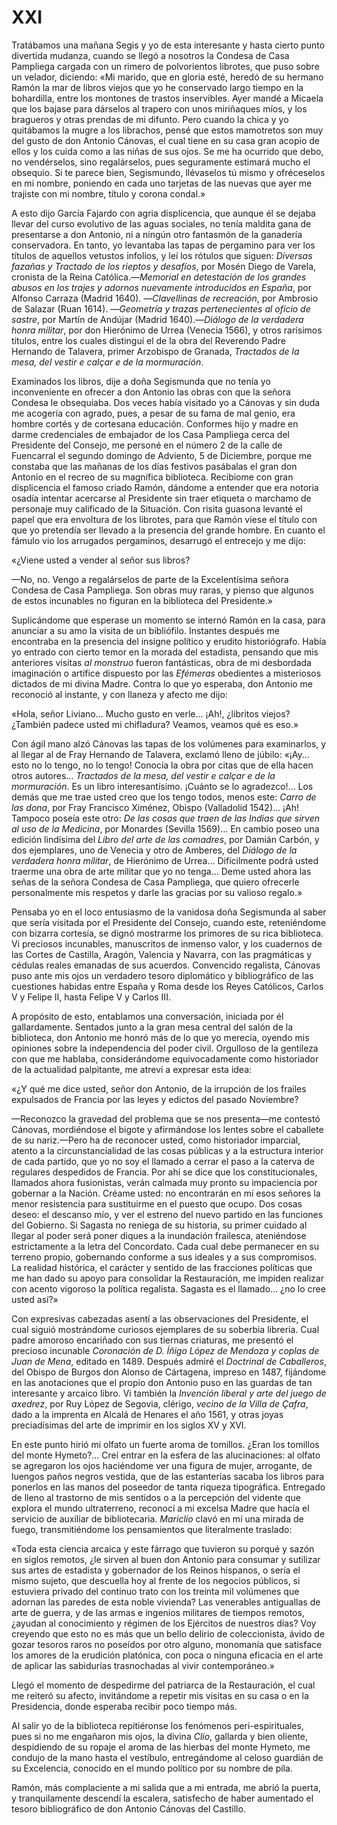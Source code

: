# XXI

Tratábamos una mañana Segis y yo de esta interesante y hasta cierto
punto divertida mudanza, cuando se llegó a nosotros la Condesa de Casa
Pampliega cargada con un rimero de polvorientos librotes, que puso sobre
un velador, diciendo: «Mi marido, que en gloria esté, heredó de su
hermano Ramón la mar de libros viejos que yo he conservado largo tiempo
en la bohardilla, entre los montones de trastos inservibles. Ayer mandé
a Micaela que los bajase para dárselos al trapero con unos miriñaques
míos, y los bragueros y otras prendas de mi difunto. Pero cuando la
chica y yo quitábamos la mugre a los librachos, pensé que estos
mamotretos son muy del gusto de don Antonio Cánovas, el cual tiene en su
casa gran acopio de ellos y los cuida como a las niñas de sus ojos. Se
me ha ocurrido que debo, no vendérselos, sino regalárselos, pues
seguramente estimará mucho el obsequio. Si te parece bien, Segismundo,
llévaselos tú mismo y ofréceselos en mi nombre, poniendo en cada uno
tarjetas de las nuevas que ayer me trajiste con mi nombre, título y
corona condal.»

A esto dijo García Fajardo con agria displicencia, que aunque él se
dejaba llevar del curso evolutivo de las aguas sociales, no tenía
maldita gana de presentarse a don Antonio, ni a ningún otro fantasmón de
la ganadería conservadora. En tanto, yo levantaba las tapas de pergamino
para ver los títulos de aquellos vetustos infolios, y leí los rótulos
que siguen: *Diversas fazañas y Tractado de los rieptos y desafíos*, por
Mosén Diego de Varela, cronista de la Reina Católica.—*Memorial en
detestación de los grandes abusos en los trajes y adornos nuevamente
introducidos en España*, por Alfonso Carraza (Madrid 1640).
—*Clavellinas de recreación*, por Ambrosio de Salazar (Ruan 1614).
—*Geometría y trazas pertenecientes al oficio de sastre*, por Martín
de Andújar (Madrid 1640).—*Diálogo de la verdadera honra militar*,
por don Hierónimo de Urrea (Venecia 1566), y otros rarísimos títulos,
entre los cuales distinguí el de la obra del Reverendo Padre Hernando de
Talavera, primer Arzobispo de Granada, *Tractados de la mesa, del vestir
e calçar e de la mormuración*.

Examinados los libros, dije a doña Segismunda que no tenía yo
inconveniente en ofrecer a don Antonio las obras con que la señora
Condesa le obsequiaba. Dos veces había visitado yo a Cánovas y sin duda
me acogería con agrado, pues, a pesar de su fama de mal genio, era
hombre cortés y de cortesana educación. Conformes hijo y madre en darme
credenciales de embajador de los Casa Pampliega cerca del Presidente del
Consejo, me personé en el número 2 de la calle de Fuencarral el segundo
domingo de Adviento, 5 de Diciembre, porque me constaba que las mañanas
de los días festivos pasábalas el gran don Antonio en el recreo de su
magnífica biblioteca. Recibiome con gran displicencia el famoso criado
Ramón, dándome a entender que era notoria osadía intentar acercarse al
Presidente sin traer etiqueta o marchamo de personaje muy calificado de
la Situación. Con risita guasona levanté el papel que era envoltura de
los librotes, para que Ramón viese el título con que yo pretendía ser
llevado a la presencia del grande hombre. En cuanto el fámulo vio los
arrugados pergaminos, desarrugó el entrecejo y me dijo:

«¿Viene usted a vender al señor sus libros?

—No, no. Vengo a regalárselos de parte de la Excelentísima señora
Condesa de Casa Pampliega. Son obras muy raras, y pienso que algunos de
estos incunables no figuran en la biblioteca del Presidente.»

Suplicándome que esperase un momento se internó Ramón en la casa, para
anunciar a su amo la visita de un bibliófilo. Instantes después me
encontraba en la presencia del insigne político y erudito historiógrafo.
Había yo entrado con cierto temor en la morada del estadista, pensando
que mis anteriores visitas *al monstruo* fueron fantásticas, obra de mi
desbordada imaginación o artífice dispuesto por las *Efémeras*
obedientes a misteriosos dictados de mi divina Madre. Contra lo que yo
esperaba, don Antonio me reconoció al instante, y con llaneza y afecto
me dijo:

«Hola, señor Liviano... Mucho gusto en verle... ¡Ah!, ¿libritos viejos?
¿También padece usted mi chifladura? Veamos, veamos qué es eso.»

Con ágil mano alzó Cánovas las tapas de los volúmenes para examinarlos,
y al llegar al de Fray Hernando de Talavera, exclamó lleno de júbilo:
«¡Ay... esto no lo tengo, no lo tengo! Conocía la obra por citas que de
ella hacen otros autores... *Tractados de la mesa, del vestir e calçar e
de la mormuración*. Es un libro interesantísimo. ¡Cuánto se lo
agradezco!... Los demás que me trae usted creo que los tengo todos,
menos este: *Carro de las dona*, por Fray Francisco Ximénez, Obispo
(Valladolid 1542)... ¡Ah! Tampoco poseía este otro: *De las cosas que
traen de las Indias que sirven al uso de la Medicina*, por Monardes
(Sevilla 1569)... En cambio poseo una edición lindísima del *Libro del
arte de las comadres*, por Damián Carbón, y dos ejemplares, uno de
Venecia y otro de Amberes, del *Diálogo de la verdadera honra militar*,
de Hierónimo de Urrea... Difícilmente podrá usted traerme una obra de
arte militar que yo no tenga... Deme usted ahora las señas de la señora
Condesa de Casa Pampliega, que quiero ofrecerle personalmente mis
respetos y darle las gracias por su valioso regalo.»

Pensaba yo en el loco entusiasmo de la vanidosa doña Segismunda al saber
que sería visitada por el Presidente del Consejo, cuando este,
reteniéndome con bizarra cortesía, se dignó mostrarme los primores de su
rica biblioteca. Vi preciosos incunables, manuscritos de inmenso valor,
y los cuadernos de las Cortes de Castilla, Aragón, Valencia y Navarra,
con las pragmáticas y cédulas reales emanadas de sus acuerdos.
Convencido regalista, Cánovas puso ante mis ojos un verdadero tesoro
diplomático y bibliográfico de las cuestiones habidas entre España y
Roma desde los Reyes Católicos, Carlos V y Felipe II, hasta Felipe V y
Carlos III.

A propósito de esto, entablamos una conversación, iniciada por él
gallardamente. Sentados junto a la gran mesa central del salón de la
biblioteca, don Antonio me honró más de lo que yo merecía, oyendo mis
opiniones sobre la independencia del poder civil. Orgulloso de la
gentileza con que me hablaba, considerándome equivocadamente como
historiador de la actualidad palpitante, me atreví a expresar esta idea:

«¿Y qué me dice usted, señor don Antonio, de la irrupción de los frailes
expulsados de Francia por las leyes y edictos del pasado Noviembre?

—Reconozco la gravedad del problema que se nos presenta—me contestó
Cánovas, mordiéndose el bigote y afirmándose los lentes sobre el
caballete de su nariz.—Pero ha de reconocer usted, como historiador
imparcial, atento a la circunstancialidad de las cosas públicas y a la
estructura interior de cada partido, que yo no soy el llamado a cerrar
el paso a la caterva de regulares despedidos de Francia. Por ahí se dice
que los constitucionales, llamados ahora fusionistas, verán calmada muy
pronto su impaciencia por gobernar a la Nación. Créame usted: no
encontrarán en mí esos señores la menor resistencia para sustituirme en
el puesto que ocupo. Dos cosas deseo: el descanso mío, y ver el estreno
del nuevo partido en las funciones del Gobierno. Si Sagasta no reniega
de su historia, su primer cuidado al llegar al poder será poner diques a
la inundación frailesca, ateniéndose estrictamente a la letra del
Concordato. Cada cual debe permanecer en su terreno propio, gobernando
conforme a sus ideales y a sus compromisos. La realidad histórica, el
carácter y sentido de las fracciones políticas que me han dado su apoyo
para consolidar la Restauración, me impiden realizar con acento vigoroso
la política regalista. Sagasta es el llamado... ¿no lo cree usted así?»

Con expresivas cabezadas asentí a las observaciones del Presidente, el
cual siguió mostrándome curiosos ejemplares de su soberbia librería.
Cual padre amoroso encariñado con sus tiernas criaturas, me presentó el
precioso incunable *Coronación de D. Íñigo López de Mendoza y coplas de
Juan de Mena*, editado en 1489. Después admiré el *Doctrinal de
Caballeros*, del Obispo de Burgos don Alonso de Cártagena, impreso en
1487, fijándome en las anotaciones que el propio don Antonio puso en las
guardas de tan interesante y arcaico libro. Vi también la *Invención
liberal y arte del juego de axedrez*, por Ruy López de Segovia, clérigo,
*vecino de la Villa de Çafra*, dado a la imprenta en Alcalá de Henares
el año 1561, y otras joyas preciadísimas del arte de imprimir en los
siglos XV y XVI.

En este punto hirió mi olfato un fuerte aroma de tomillos. ¿Eran los
tomillos del monte Hymeto?... Creí entrar en la esfera de las
alucinaciones: al olfato se agregaron los ojos haciéndome ver una figura
de mujer, arrogante, de luengos paños negros vestida, que de las
estanterías sacaba los libros para ponerlos en las manos del poseedor de
tanta riqueza tipográfica. Entregado de lleno al trastorno de mis
sentidos o a la percepción del vidente que explora el mundo
ultraterreno, reconocí a mi excelsa Madre que hacía el servicio de
auxiliar de bibliotecaria. *Mariclío* clavó en mí una mirada de fuego,
transmitiéndome los pensamientos que literalmente traslado:

«Toda esta ciencia arcaica y este fárrago que tuvieron su porqué y sazón
en siglos remotos, ¿le sirven al buen don Antonio para consumar y
sutilizar sus artes de estadista y gobernador de los Reinos hispanos, o
sería el mismo sujeto, que descuella hoy al frente de los negocios
públicos, si estuviera privado del continuo trato con los treinta mil
volúmenes que adornan las paredes de esta noble vivienda? Las venerables
antiguallas de arte de guerra, y de las armas e ingenios militares de
tiempos remotos, ¿ayudan al conocimiento y régimen de los Ejércitos de
nuestros días? Voy creyendo que esto no es más que un bello delirio de
coleccionista, ávido de gozar tesoros raros no poseídos por otro alguno,
monomanía que satisface los amores de la erudición platónica, con poca o
ninguna eficacia en el arte de aplicar las sabidurías trasnochadas al
vivir contemporáneo.»

Llegó el momento de despedirme del patriarca de la Restauración, el cual
me reiteró su afecto, invitándome a repetir mis visitas en su casa o en
la Presidencia, donde esperaba recibir poco tiempo más.

Al salir yo de la biblioteca repitiéronse los fenómenos
peri-espirituales, pues si no me engañaron mis ojos, la divina *Clío*,
gallarda y bien oliente, despidiendo de su ropaje el aroma de las
hierbas del monte Hymeto, me condujo de la mano hasta el vestíbulo,
entregándome al celoso guardián de su Excelencia, conocido en el mundo
político por su nombre de pila.

Ramón, más complaciente a mi salida que a mi entrada, me abrió la
puerta, y tranquilamente descendí la escalera, satisfecho de haber
aumentado el tesoro bibliográfico de don Antonio Cánovas del Castillo.

